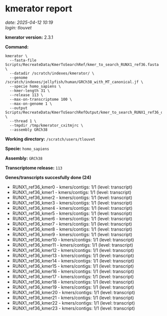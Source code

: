 # kmerator report
*date: 2025-04-12 10:19*  
*login: tlouvet*

**kmerator version:** 2.3.1

**Command:**

```
kmerator \
  --fasta-file Scripts/RecreateData/KmerToSearchRef/kmer_to_search_RUNX1_ref36.fasta \
  --datadir /scratch/indexes/kmerator/ \
  --genome /scratch/indexes/jellyfish/human/GRCh38_with_MT_canonical.jf \
  --specie homo_sapiens \
  --kmer-length 31 \
  --release 113 \
  --max-on-transcriptome 100 \
  --max-on-genome 1 \
  --output Scripts/RecreateData/KmerToSearchRefOutput/kmer_to_search_RUNX1_ref36_output \
  --thread 1 \
  --tmpdir /tmp/kmerator_cxitmjrc \
  --assembly GRCh38
```

**Working directory:** `/scratch/users/tlouvet`

**Specie:** `homo_sapiens`

**Assembly:** `GRCh38`

**Transcriptome release:** `113`

**Genes/transcripts succesfully done (24)**

- RUNX1_ref36_kmer0 - kmers/contigs: 1/1 (level: transcript)
- RUNX1_ref36_kmer1 - kmers/contigs: 1/1 (level: transcript)
- RUNX1_ref36_kmer2 - kmers/contigs: 1/1 (level: transcript)
- RUNX1_ref36_kmer3 - kmers/contigs: 1/1 (level: transcript)
- RUNX1_ref36_kmer4 - kmers/contigs: 1/1 (level: transcript)
- RUNX1_ref36_kmer5 - kmers/contigs: 1/1 (level: transcript)
- RUNX1_ref36_kmer6 - kmers/contigs: 1/1 (level: transcript)
- RUNX1_ref36_kmer7 - kmers/contigs: 1/1 (level: transcript)
- RUNX1_ref36_kmer8 - kmers/contigs: 1/1 (level: transcript)
- RUNX1_ref36_kmer9 - kmers/contigs: 1/1 (level: transcript)
- RUNX1_ref36_kmer10 - kmers/contigs: 1/1 (level: transcript)
- RUNX1_ref36_kmer11 - kmers/contigs: 1/1 (level: transcript)
- RUNX1_ref36_kmer12 - kmers/contigs: 1/1 (level: transcript)
- RUNX1_ref36_kmer13 - kmers/contigs: 1/1 (level: transcript)
- RUNX1_ref36_kmer14 - kmers/contigs: 1/1 (level: transcript)
- RUNX1_ref36_kmer15 - kmers/contigs: 1/1 (level: transcript)
- RUNX1_ref36_kmer16 - kmers/contigs: 1/1 (level: transcript)
- RUNX1_ref36_kmer17 - kmers/contigs: 1/1 (level: transcript)
- RUNX1_ref36_kmer18 - kmers/contigs: 1/1 (level: transcript)
- RUNX1_ref36_kmer19 - kmers/contigs: 1/1 (level: transcript)
- RUNX1_ref36_kmer20 - kmers/contigs: 1/1 (level: transcript)
- RUNX1_ref36_kmer21 - kmers/contigs: 1/1 (level: transcript)
- RUNX1_ref36_kmer22 - kmers/contigs: 1/1 (level: transcript)
- RUNX1_ref36_kmer23 - kmers/contigs: 1/1 (level: transcript)
